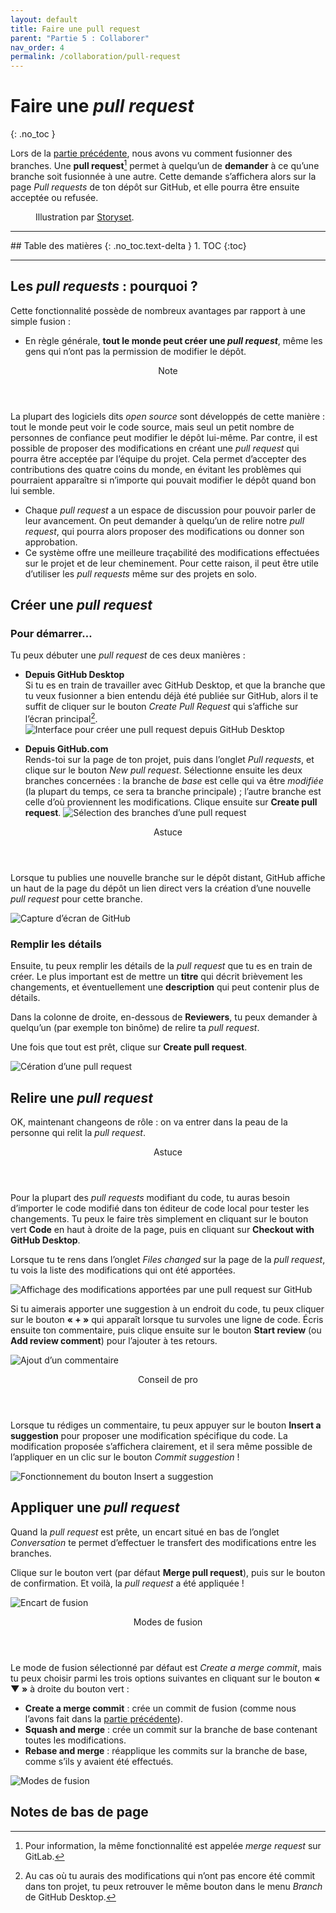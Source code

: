 ```yaml
---
layout: default
title: Faire une pull request
parent: "Partie 5 : Collaborer"
nav_order: 4
permalink: /collaboration/pull-request
---
```


# Faire une *pull request*
{: .no_toc }

Lors de la [partie précédente](../branches/merge), nous avons vu comment fusionner des branches. Une **pull request**[^1] permet à quelqu’un de **demander** à ce qu’une branche soit fusionnée à une autre. Cette demande s’affichera alors sur la page *Pull requests* de ton dépôt sur GitHub, et elle pourra être ensuite acceptée ou refusée.

[^1]: Pour information, la même fonctionnalité est appelée *merge request* sur GitLab.

<figure>
  <img src="../assets/storyset-pull-request.svg" alt="">
  <figcaption>Illustration par <a href="https://storyset.com" target="_blank">Storyset</a>.</figcaption>
</figure>

<hr>
## Table des matières
{: .no_toc.text-delta }
1. TOC
{:toc}
<hr>

## Les *pull requests* : pourquoi ?

Cette fonctionnalité possède de nombreux avantages par rapport à une simple fusion :

* En règle générale, **tout le monde peut créer une *pull request***, même les gens qui n’ont pas la permission de modifier le dépôt.

<div class="note indent">
  <header>Note</header>
  <p>
    La plupart des logiciels dits <em>open source</em> sont développés de cette manière : tout le monde peut voir le code source, mais seul un petit nombre de personnes de confiance peut modifier le dépôt lui-même. Par contre, il est possible de proposer des modifications en créant une <em>pull request</em> qui pourra être acceptée par l’équipe du projet. Cela permet d’accepter des contributions des quatre coins du monde, en évitant les problèmes qui pourraient apparaître si n’importe qui pouvait modifier le dépôt quand bon lui semble.
  </p>
</div>

* Chaque *pull request* a un espace de discussion pour pouvoir parler de leur avancement. On peut demander à quelqu’un de relire notre *pull request*, qui pourra alors proposer des modifications ou donner son approbation.
* Ce système offre une meilleure traçabilité des modifications effectuées sur le projet et de leur cheminement. Pour cette raison, il peut être utile d’utiliser les *pull requests* même sur des projets en solo.

## Créer une *pull request*

### Pour démarrer…
Tu peux débuter une *pull request* de ces deux manières :

* **Depuis GitHub Desktop**
  <br>Si tu es en train de travailler avec GitHub Desktop, et que la branche que tu veux fusionner a bien entendu déjà été publiée sur GitHub, alors il te suffit de cliquer sur le bouton *Create Pull Request* qui s’affiche sur l’écran principal[^2].
  ![Interface pour créer une pull request depuis GitHub Desktop](../assets/ghd-pr.png)

[^2]: Au cas où tu aurais des modifications qui n’ont pas encore été commit dans ton projet, tu peux retrouver le même bouton dans le menu *Branch* de GitHub Desktop.

* **Depuis GitHub.com**
  <br>Rends-toi sur la page de ton projet, puis dans l’onglet *Pull requests*, et clique sur le bouton *New pull request*. Sélectionne ensuite les deux branches concernées : la branche de *base* est celle qui va être *modifiée* (la plupart du temps, ce sera ta branche principale) ; l’autre branche est celle d’où proviennent les modifications. Clique ensuite sur **Create pull request**.
  ![Sélection des branches d’une pull request](../assets/pr-branches.png)

<div class="tip indent">
  <header>Astuce</header>
  <p>
    Lorsque tu publies une nouvelle branche sur le dépôt distant, GitHub affiche un haut de la page du dépôt un lien direct vers la création d’une nouvelle <em>pull request</em> pour cette branche.
  </p>
  <img src="../assets/quick-pr.png" alt="Capture d’écran de GitHub">
</div>

### Remplir les détails
Ensuite, tu peux remplir les détails de la *pull request* que tu es en train de créer. Le plus important est de mettre un **titre** qui décrit brièvement les changements, et éventuellement une **description** qui peut contenir plus de détails.

Dans la colonne de droite, en-dessous de **Reviewers**, tu peux demander à quelqu’un (par exemple ton binôme) de relire ta *pull request*.

Une fois que tout est prêt, clique sur **Create pull request**.

![Cération d’une pull request](../assets/pr-open.png)

## Relire une *pull request*
OK, maintenant changeons de rôle : on va entrer dans la peau de la personne qui relit la *pull request*.

<div class="tip">
  <header>Astuce</header>
  <p>Pour la plupart des <em>pull requests</em> modifiant du code, tu auras besoin d’importer le code modifié dans ton éditeur de code local pour tester les changements. Tu peux le faire très simplement en cliquant sur le bouton vert <strong>Code</strong> en haut à droite de la page, puis en cliquant sur <strong>Checkout with GitHub Desktop</strong>.</p>
</div>

Lorsque tu te rens dans l’onglet *Files changed* sur la page de la *pull request*, tu vois la liste des modifications qui ont été apportées.

![Affichage des modifications apportées par une pull request sur GitHub](../assets/pr-changes.png)

Si tu aimerais apporter une suggestion à un endroit du code, tu peux cliquer sur le bouton **« + »** qui apparaît lorsque tu survoles une ligne de code. Écris ensuite ton commentaire, puis clique ensuite sur le bouton **Start review** (ou **Add review comment**) pour l’ajouter à tes retours.

![Ajout d’un commentaire](../assets/review.png)

<div class="tip">
  <header>Conseil de pro</header>
  <p>Lorsque tu rédiges un commentaire, tu peux appuyer sur le bouton <strong>Insert a suggestion</strong> pour proposer une modification spécifique du code. La modification proposée s’affichera clairement, et il sera même possible de l’appliquer en un clic sur le bouton <em>Commit suggestion</em> !</p>
  <img src="../assets/suggestion.png" alt="Fonctionnement du bouton Insert a suggestion">
</div>

## Appliquer une *pull request*
Quand la *pull request* est prête, un encart situé en bas de l’onglet *Conversation* te permet d’effectuer le transfert des modifications entre les branches.

Clique sur le bouton vert (par défaut **Merge pull request**), puis sur le bouton de confirmation. Et voilà, la *pull request* a été appliquée !

![Encart de fusion](../assets/pr-merge.png)

<div class="note">
  <header>Modes de fusion</header>

  <p>Le mode de fusion sélectionné par défaut est <em>Create a merge commit</em>, mais tu peux choisir parmi les trois options suivantes en cliquant sur le bouton <strong>« ▼ »</strong> à droite du bouton vert :</p>

  <ul>
    <li><strong>Create a merge commit</strong> : crée un commit de fusion (comme nous l’avons fait dans la <a href="../branches/merge">partie précédente</a>).</li>
    <li><strong>Squash and merge</strong> : crée un commit sur la branche de base contenant toutes les modifications.</li>
    <li><strong>Rebase and merge</strong> : réapplique les commits sur la branche de base, comme s’ils y avaient été effectués.</li>
  </ul>

  <img src="../assets/pr-merge.svg" alt="Modes de fusion">
</div>

## Notes de bas de page
